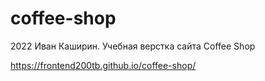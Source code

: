 # coffee-shop
2022 Иван Каширин. Учебная верстка сайта Coffee Shop

https://frontend200tb.github.io/coffee-shop/
